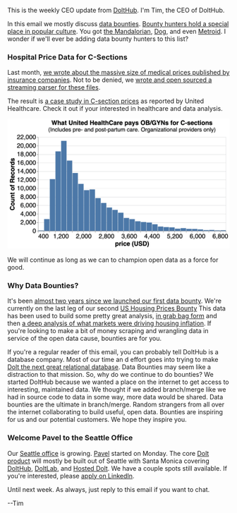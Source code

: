 This is the weekly CEO update from [DoltHub](https://www.dolthub.com/). I'm Tim, the CEO of DoltHub. 

In this email we mostly discuss [data bounties](https://www.dolthub.com/bounties). [Bounty hunters hold a special place in popular culture](https://en.wikipedia.org/wiki/Category:Fictional_bounty_hunters). You got [the Mandalorian](https://en.wikipedia.org/wiki/The_Mandalorian), [Dog](https://en.wikipedia.org/wiki/Duane_Chapman), and even [Metroid](https://en.wikipedia.org/wiki/Samus_Aran). I wonder if we'll ever be adding data bounty hunters to this list?

### Hospital Price Data for C-Sections

Last month, [we wrote about the massive size of medical prices published by insurance companies](https://www.dolthub.com/blog/2022-09-02-a-trillion-prices/). Not to be denied, we [wrote and open sourced a streaming parser for these files](https://github.com/dolthub/data-analysis/tree/main/transparency-in-coverage/python/processors).

The result is [a case study in C-section prices](https://www.dolthub.com/blog/2022-10-03-c-sections/) as reported by United Healthcare. Check it out if your interested in healthcare and data analysis.

[![C-Section Prices](../images/c-sec-prices.png)](https://www.dolthub.com/blog/2022-10-03-c-sections/)

We will continue as long as we can to champion open data as a force for good.

### Why Data Bounties?

It's been [almost two years since we launched our first data bounty](https://www.dolthub.com/blog/2020-12-16-data-bounties/). We're currently on the last leg of our second [US Housing Prices Bounty](https://www.dolthub.com/repositories/dolthub/us-housing-prices-v2) This data has been used to build some pretty great analysis, [in grab bag form](https://www.dolthub.com/blog/2022-03-11-housing-prices-what-we-learned/) and then [a deep analysis of what markets were driving housing inflation](https://www.dolthub.com/blog/2022-04-13-many-faces-of-housing-market/). If you're looking to make a bit of money scraping and wrangling data in service of the open data cause, bounties are for you.

If you're a regular reader of this email, you can probably tell DoltHub is a database company. Most of our time an d effort goes into trying to make [Dolt the next great relational database](https://github.com/dolthub/dolt). Data Bounties may seem like a distraction to that mission. So, why do we continue to do bounties? We started DoltHub because we wanted a place on the internet to get access to interesting, maintained data. We thought if we added branch/merge like we had in source code to data in some way, more data would be shared. Data bounties are the ultimate in branch/merge. Random strangers from all over the internet collaborating to build useful, open data. Bounties are inspiring for us and our potential customers. We hope they inspire you.

### Welcome Pavel to the Seattle Office

Our [Seattle office](https://www.dolthub.com/blog/2022-08-05-dolthub-in-seattle/) is growing. [Pavel](https://www.dolthub.com/team#pavel) started on Monday. The core [Dolt product](https://www.doltdb.com) will mostly be built out of Seattle with Santa Monica covering [DoltHub](https://www.dolthub.com), [DoltLab](https://www.doltlab.com), and [Hosted Dolt](https://hosted.doltdb.com). We have a couple spots still available. If you're interested, please [apply on LinkedIn](https://www.linkedin.com/jobs/view/3261490084/).

Until next week. As always, just reply to this email if you want to chat.

--Tim
